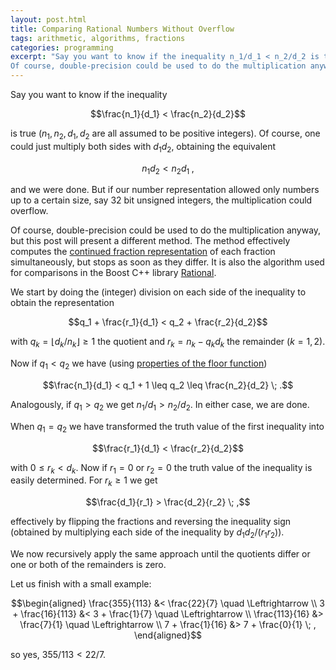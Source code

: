 ```yaml
---
layout: post.html
title: Comparing Rational Numbers Without Overflow
tags: arithmetic, algorithms, fractions
categories: programming
excerpt: "Say you want to know if the inequality n_1/d_1 < n_2/d_2 is true (n_1, n_2, d_1, d_2 are all assumed to be positive integers). Of course, one could just multiply both sides with d_1 d_2, obtaining the equivalent n_1 d_2 < n_2 d_1, and we were done. But if our number representation allowed only numbers up to a certain size, say 32 bit unsigned integers, the multiplication could overflow.
Of course, double-precision could be used to do the multiplication anyway, but this post will present a different method. The method effectively computes the continued fraction representation of each fraction simultaneously, but stops as soon as they differ. It is also the algorithm used for comparisons in the Boost C++ library Rational."
---
```

Say you want to know if the inequality

$$\frac{n_1}{d_1} < \frac{n_2}{d_2}$$

is true ($n_1, n_2, d_1, d_2$ are all assumed to be positive integers). Of course, one could just multiply both sides with $d_1 d_2$, obtaining the equivalent

$$n_1 d_2 < n_2 d_1 \; ,$$

and we were done. But if our number representation allowed only numbers up to a certain size, say 32 bit unsigned integers, the multiplication could overflow.

Of course, double-precision could be used to do the multiplication anyway, but this post will present a different method. The method effectively computes the [continued fraction representation](/2009/11/continued-fractions-and-continuants.html) of each fraction simultaneously, but stops as soon as they differ. It is also the algorithm used for comparisons in the Boost C++ library [Rational](http://www.boost.org/doc/libs/release/libs/rational/).

We start by doing the (integer) division on each side of the inequality to obtain the representation

$$q_1 + \frac{r_1}{d_1} < q_2 + \frac{r_2}{d_2}$$

with $q_k = \lfloor d_k/n_k \rfloor \geq 1$ the quotient and $r_k = n_k - q_k d_k$ the remainder ($k=1,2$).

Now if $q_1 < q_2$ we have (using [properties of the floor function](/2009/09/useful-properties-of-the-floor-and-ceil-functions.html))

$$\frac{n_1}{d_1} < q_1 + 1 \leq q_2 \leq \frac{n_2}{d_2} \; .$$

Analogously, if $q_1 > q_2$ we get $n_1/d_1 > n_2/d_2$. In either case, we are done.

When $q_1 = q_2$ we have transformed the truth value of the first inequality into

$$\frac{r_1}{d_1} < \frac{r_2}{d_2}$$

with $0 \leq r_k < d_k$. Now if $r_1=0$ or $r_2=0$ the truth value of the inequality is easily determined. For $r_k \geq 1$ we get

$$\frac{d_1}{r_1} > \frac{d_2}{r_2} \; ,$$

effectively by flipping the fractions and reversing the inequality sign (obtained by multiplying each side of the inequality by $d_1 d_2 / (r_1 r_2)$).

We now recursively apply the same approach until the quotients differ or one or both of the remainders is zero.

Let us finish with a small example:

$$\begin{aligned} \frac{355}{113} &< \frac{22}{7} \quad \Leftrightarrow \\ 3 + \frac{16}{113} &< 3 + \frac{1}{7} \quad \Leftrightarrow \\ \frac{113}{16} &> \frac{7}{1} \quad \Leftrightarrow \\ 7 + \frac{1}{16} &> 7 + \frac{0}{1} \; , \end{aligned}$$

so yes, $355/113 < 22/7$.
